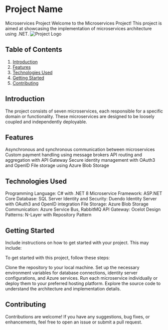 # Project Name

Microservices Project
Welcome to the Microservices Project! This project is aimed at showcasing the implementation of microservices architecture using .NET.
![Project Logo](https://dotnetresturant.blob.core.windows.net/manger/Screenshot%202024-02-26%20142703.png)

## Table of Contents

1. [Introduction](#introduction)
2. [Features](#features)
3. [Technologies Used](#technologies-used)
4. [Getting Started](#getting-started)
5. [Contributing](#contributing)

## Introduction

The project consists of seven microservices, each responsible for a specific domain or functionality. These microservices are designed to be loosely coupled and independently deployable.
## Features

Asynchronous and synchronous communication between microservices
Custom payment handling using message brokers
API routing and aggregation with API Gateway
Secure identity management with OAuth3 and OpenID
File storage using Azure Blob Storage
## Technologies Used

Programming Language: C# with .NET 8
Microservice Framework: ASP.NET Core
Database: SQL Server
Identity and Security: Duendo Identity Server with OAuth3 and OpenID integration
File Storage: Azure Blob Storage
Communication: Azure Service Bus, RabbitMQ
API Gateway: Ocelot
Design Patterns: N-Layer with Repository Pattern
## Getting Started

Include instructions on how to get started with your project. This may include:

To get started with this project, follow these steps:

Clone the repository to your local machine.
Set up the necessary environment variables for database connections, identity server configurations, and Azure services.
Run each microservice individually or deploy them to your preferred hosting platform.
Explore the source code to understand the architecture and implementation details.

## Contributing

Contributions are welcome! If you have any suggestions, bug fixes, or enhancements, feel free to open an issue or submit a pull request.

